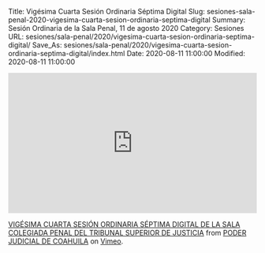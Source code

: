 Title: Vigésima Cuarta Sesión Ordinaria Séptima Digital
Slug: sesiones-sala-penal-2020-vigesima-cuarta-sesion-ordinaria-septima-digital
Summary: Sesión Ordinaria de la Sala Penal, 11 de agosto 2020
Category: Sesiones
URL: sesiones/sala-penal/2020/vigesima-cuarta-sesion-ordinaria-septima-digital/
Save_As: sesiones/sala-penal/2020/vigesima-cuarta-sesion-ordinaria-septima-digital/index.html
Date: 2020-08-11 11:00:00
Modified: 2020-08-11 11:00:00


<div style="padding:56.25% 0 0 0;position:relative;"><iframe src="https://player.vimeo.com/video/446450091" style="position:absolute;top:0;left:0;width:100%;height:100%;" frameborder="0" allow="autoplay; fullscreen" allowfullscreen></iframe></div><script src="https://player.vimeo.com/api/player.js"></script> <p><a href="https://vimeo.com/446450091">VIGÉSIMA CUARTA SESIÓN ORDINARIA SÉPTIMA DIGITAL DE LA SALA COLEGIADA PENAL DEL TRIBUNAL SUPERIOR DE JUSTICIA</a> from <a href="https://vimeo.com/user103229504">PODER JUDICIAL DE COAHUILA</a> on <a href="https://vimeo.com">Vimeo</a>.</p>


